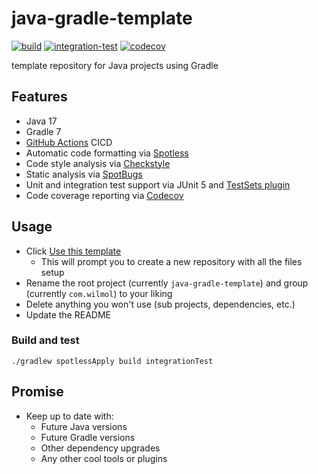 # java-gradle-template

[![build](https://github.com/wilmol/java-gradle-template/workflows/build/badge.svg?branch=main&event=push)](https://github.com/wilmol/java-gradle-template/actions?query=workflow%3Abuild)
[![integration-test](https://github.com/wilmol/java-gradle-template/workflows/integration-test/badge.svg?branch=main&event=push)](https://github.com/wilmol/java-gradle-template/actions?query=workflow%3Aintegration-test)
[![codecov](https://codecov.io/gh/wilmol/java-gradle-template/branch/main/graph/badge.svg)](https://codecov.io/gh/wilmol/java-gradle-template)

template repository for Java projects using Gradle

## Features

- Java 17
- Gradle 7
- [GitHub Actions](https://help.github.com/actions/language-and-framework-guides/building-and-testing-java-with-gradle) CICD
- Automatic code formatting via [Spotless](https://github.com/diffplug/spotless)
- Code style analysis via [Checkstyle](https://github.com/checkstyle/checkstyle)
- Static analysis via [SpotBugs](https://spotbugs.github.io/)
- Unit and integration test support via JUnit 5 and [TestSets plugin](https://github.com/unbroken-dome/gradle-testsets-plugin)
- Code coverage reporting via [Codecov](https://codecov.io/)

## Usage

- Click [Use this template](https://github.com/wilmol/java-gradle-template/generate)
  - This will prompt you to create a new repository with all the files setup
- Rename the root project (currently `java-gradle-template`) and group (currently `com.wilmol`) to your liking
- Delete anything you won't use (sub projects, dependencies, etc.)
- Update the README

### Build and test

```
./gradlew spotlessApply build integrationTest
```

## Promise

- Keep up to date with:
  - Future Java versions
  - Future Gradle versions
  - Other dependency upgrades
  - Any other cool tools or plugins
